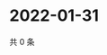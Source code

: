 # 2022-01-31

共 0 条

<!-- BEGIN WEIBO -->
<!-- 最后更新时间 Mon Jan 31 2022 06:13:14 GMT+0800 (China Standard Time) -->

<!-- END WEIBO -->
